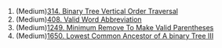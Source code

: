 1. (Medium)[314. Binary Tree Vertical Order Traversal](https://github.com/yuchenwang2011/Java-Practice/blob/master/301-600/301-350/314.BinaryTreeVerticalOrderTraversal.java)
2. (Medium)[408. Valid Word Abbreviation](https://github.com/yuchenwang2011/Java-Practice/blob/master/301-600/401-450/408.ValidWordAbbreviation.java)
3. (Medium)[1249. Minimum Remove To Make Valid Parentheses](https://github.com/yuchenwang2011/Java-Practice/blob/master/1200-1500/1200-1250/1249.MinimumRemoveToMakeValidParentheses.java)
4. (Medium)[1650. Lowest Common Ancestor of A binary Tree III](https://github.com/yuchenwang2011/Java-Practice/blob/master/1500-1800/1600-1650/1650.LowestCommonAncestorOfABinaryTreeIII.java)
